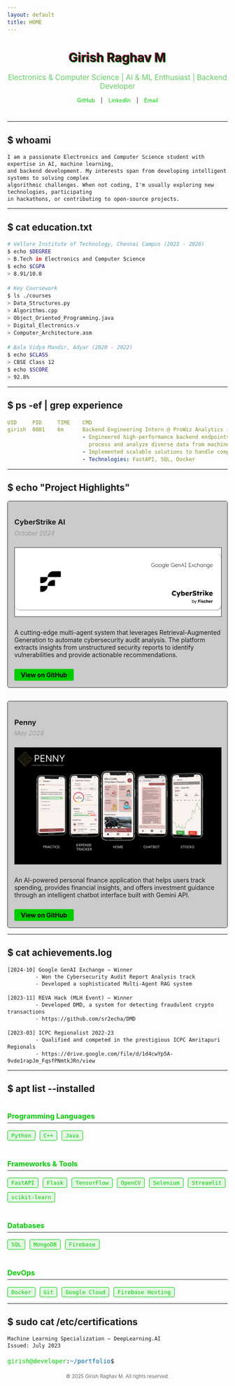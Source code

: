 ```yaml
---
layout: default
title: HOME
---
```


<div class="header-container">
  <h1 class="glitch-header">Girish Raghav M</h1>
  <p class="subtitle">Electronics & Computer Science | AI & ML Enthusiast | Backend Developer</p>
  <div class="social-links">
    <a href="https://github.com/wreckage0907" target="_blank">GitHub</a> |
    <a href="https://www.linkedin.com/in/girish-raghav-m/" target="_blank">LinkedIn</a> |
    <a href="mailto:girish.raghav2004@gmail.com">Email</a>
  </div>
</div>

* * *

## $ whoami

```
I am a passionate Electronics and Computer Science student with expertise in AI, machine learning,
and backend development. My interests span from developing intelligent systems to solving complex
algorithmic challenges. When not coding, I'm usually exploring new technologies, participating
in hackathons, or contributing to open-source projects.
```

* * *

## $ cat education.txt

```bash
# Vellore Institute of Technology, Chennai Campus (2022 - 2026)
$ echo $DEGREE
> B.Tech in Electronics and Computer Science
$ echo $CGPA
> 8.91/10.0

# Key Coursework
$ ls ./courses
> Data_Structures.py
> Algorithms.cpp
> Object_Oriented_Programming.java
> Digital_Electronics.v
> Computer_Architecture.asm

# Bala Vidya Mandir, Adyar (2020 - 2022)
$ echo $CLASS
> CBSE Class 12
$ echo $SCORE
> 92.8%
```

* * *

## $ ps -ef | grep experience

```yaml
UID     PID     TIME    CMD
girish  0001    6m      Backend Engineering Intern @ ProWiz Analytics (Nov 2024 - Present)
                        - Engineered high-performance backend endpoints that efficiently 
                          process and analyze diverse data from machine learning pipelines
                        - Implemented scalable solutions to handle complex data processing requirements
                        - Technologies: FastAPI, SQL, Docker
```

* * *


## $ echo "Project Highlights"

<div class="project-details">
  <div class="project-card">
    <h3>CyberStrike AI</h3>
    <p class="project-date">October 2024</p>
    <img src="cyberstrike.png" alt="CyberStrike AI Preview" class="project-image">
    <p>A cutting-edge multi-agent system that leverages Retrieval-Augmented Generation to automate cybersecurity audit analysis. The platform extracts insights from unstructured security reports to identify vulnerabilities and provide actionable recommendations.</p>
    <div class="project-links">
      <a href="https://github.com/sr2echa/CyberStrike" class="btna">View on GitHub</a>
    </div>
  </div>

  <div class="project-card">
    <h3>Penny</h3>
    <p class="project-date">May 2024</p>
    <img src="penny.png" alt="Penny App Preview" class="project-image">
    <p>An AI-powered personal finance application that helps users track spending, provides financial insights, and offers investment guidance through an intelligent chatbot interface built with Gemini API.</p>
    <div class="project-links">
      <a href="https://github.com/wreckage0907/Penny" class="btna">View on GitHub</a>
    </div>
  </div>
</div>



* * *

## $ cat achievements.log

```
[2024-10] Google GenAI Exchange — Winner
         - Won the Cybersecurity Audit Report Analysis track
         - Developed a sophisticated Multi-Agent RAG system

[2023-11] REVA Hack (MLH Event) — Winner
         - Developed DMD, a system for detecting fraudulent crypto transactions
         - https://github.com/sr2echa/DMD

[2023-03] ICPC Regionalist 2022-23
         - Qualified and competed in the prestigious ICPC Amritapuri Regionals
         - https://drive.google.com/file/d/1d4cwYp5A-9vde1rapJm_FqsfPNmtkJRn/view
```

* * *

## $ apt list --installed

<div class="skills-container">
  <div class="skill-category">
    <h3>Programming Languages</h3>
    <div class="skill-list">
      <span class="skill-tag">Python</span>
      <span class="skill-tag">C++</span>
      <span class="skill-tag">Java</span>
    </div>
  </div>
  
  <div class="skill-category">
    <h3>Frameworks & Tools</h3>
    <div class="skill-list">
      <span class="skill-tag">FastAPI</span>
      <span class="skill-tag">Flask</span>
      <span class="skill-tag">TensorFlow</span>
      <span class="skill-tag">OpenCV</span>
      <span class="skill-tag">Selenium</span>
      <span class="skill-tag">Streamlit</span>
      <span class="skill-tag">scikit-learn</span>
    </div>
  </div>
  
  <div class="skill-category">
    <h3>Databases</h3>
    <div class="skill-list">
      <span class="skill-tag">SQL</span>
      <span class="skill-tag">MongoDB</span>
      <span class="skill-tag">Firebase</span>
    </div>
  </div>
  
  <div class="skill-category">
    <h3>DevOps</h3>
    <div class="skill-list">
      <span class="skill-tag">Docker</span>
      <span class="skill-tag">Git</span>
      <span class="skill-tag">Google Cloud</span>
      <span class="skill-tag">Firebase Hosting</span>
    </div>
  </div>
</div>

* * *

## $ sudo cat /etc/certifications

```
Machine Learning Specialization — DeepLearning.AI
Issued: July 2023
```



<footer>
  <div class="terminal-prompt">
    <span class="prompt-user">girish@developer</span>:<span class="prompt-location">~/portfolio</span>$ <span class="prompt-cursor">█</span>
  </div>
  
  <p class="copyright">© 2025 Girish Raghav M. All rights reserved.</p>
</footer>

<style>
/* Custom styles to enhance Hacker theme */
.header-container {
  text-align: center;
  margin-bottom: 40px;
}

.glitch-header {
  text-shadow: 0.05em 0 0 rgba(255,0,0,0.75), -0.025em -0.05em 0 rgba(0,255,0,0.75), 0.025em 0.05em 0 rgba(0,0,255,0.75);
  animation: glitch 500ms infinite;
}

.subtitle {
  font-size: 1.2em;
  color: #6c6;
  margin-bottom: 15px;
}

.social-links {
  font-size: 0.9em;
}

.social-links a {
  color: #0c0;
  text-decoration: none;
  padding: 0 10px;
  transition: color 0.3s;
}

.social-links a:hover {
  color: #0f0;
  text-decoration: underline;
}

.skills-container {
  display: grid;
  grid-template-columns: repeat(auto-fit, minmax(250px, 1fr));
  gap: 20px;
}

.skill-category h3 {
  color: #0c0;
  border-bottom: 1px solid #333;
  padding-bottom: 5px;
}

.skill-list {
  display: flex;
  flex-wrap: wrap;
  gap: 10px;
  margin-top: 10px;
}

.skill-tag {
  background: rgba(0, 204, 0, 0.1);
  border: 1px solid #0c0;
  color: #0c0;
  padding: 3px 8px;
  border-radius: 3px;
  font-family: monospace;
  font-size: 0.9em;
}

.project-details {
  display: grid;
  grid-template-columns: repeat(auto-fit, minmax(300px, 1fr));
  gap: 30px;
}

.project-card {
  border: 1px solid #333;
  padding: 15px;
  border-radius: 5px;
  background: rgba(0, 0, 0, 0.2);
}

.project-date {
  color: #999;
  font-style: italic;
  margin-top: -10px;
}

.project-image {
  width: 100%;
  height: auto;
  margin: 10px 0;
  border: 1px solid #333;
}

.btna {
  display: inline-block;
  background: #0c0;
  color: #000;
  padding: 5px 15px;
  text-decoration: none;
  border-radius: 3px;
  font-weight: bold;
  margin-top: 10px;
}
.btna a:hover {
  text-decoration: underline;
}

.terminal-prompt {
  font-family: monospace;
  margin: 20px 0;
}

.prompt-user {
  color: #0c0;
}

.prompt-location {
  color: #06a;
}

.prompt-cursor {
  animation: blink 1s step-end infinite;
}

.copyright {
  text-align: center;
  color: #666;
  margin-top: 20px;
  font-size: 0.8em;
}

@keyframes glitch {
  0% {text-shadow: 0.05em 0 0 rgba(255,0,0,0.75), -0.025em -0.05em 0 rgba(0,255,0,0.75), 0.025em 0.05em 0 rgba(0,0,255,0.75);}
  14% {text-shadow: 0.05em 0 0 rgba(255,0,0,0.75), -0.025em -0.05em 0 rgba(0,255,0,0.75), 0.025em 0.05em 0 rgba(0,0,255,0.75);}
  15% {text-shadow: -0.05em -0.025em 0 rgba(255,0,0,0.75), 0.025em 0.025em 0 rgba(0,255,0,0.75), -0.05em -0.05em 0 rgba(0,0,255,0.75);}
  49% {text-shadow: -0.05em -0.025em 0 rgba(255,0,0,0.75), 0.025em 0.025em 0 rgba(0,255,0,0.75), -0.05em -0.05em 0 rgba(0,0,255,0.75);}
  50% {text-shadow: 0.025em 0.05em 0 rgba(255,0,0,0.75), 0.05em 0 0 rgba(0,255,0,0.75), 0 -0.05em 0 rgba(0,0,255,0.75);}
  99% {text-shadow: 0.025em 0.05em 0 rgba(255,0,0,0.75), 0.05em 0 0 rgba(0,255,0,0.75), 0 -0.05em 0 rgba(0,0,255,0.75);}
  100% {text-shadow: -0.025em 0 0 rgba(255,0,0,0.75), -0.025em -0.025em 0 rgba(0,255,0,0.75), -0.025em -0.05em 0 rgba(0,0,255,0.75);}
}

@keyframes blink {
  0%, 100% {opacity: 1;}
  50% {opacity: 0;}
}
</style>
